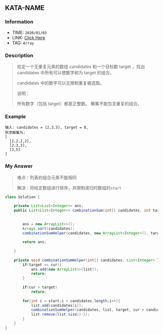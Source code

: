 ## KATA-NAME

### Information

* TIME: `2020/01/03`
* LINK: [Click Here](https://leetcode-cn.com/problems/combination-sum/)
* TAG: `Array`

### Description

> 给定一个无重复元素的数组 candidates 和一个目标数 target ，找出 candidates 中所有可以使数字和为 target 的组合。
>
> candidates 中的数字可以无限制重复被选取。
>
> 说明：
>
> 所有数字（包括 target）都是正整数。
> 解集不能包含重复的组合。 

### Example

```text
输入: candidates = [2,3,5], target = 8,
所求解集为:
[
  [2,2,2,2],
  [2,3,3],
  [3,5]
]

```

### My Answer

> 难点：列表的组合元素不能相同
>
> 解决：将给定数组进行排序，并限制递归时数组的`start`

```java
class Solution {
    
    private List<List<Integer>> ans;
    public List<List<Integer>> combinationSum(int[] candidates, int target) {
        
        
        ans = new ArrayList<>();
        Arrays.sort(candidates);
        combinationSumHelper(candidates, new ArrayList<Integer>(), target, 0, 0);
        
        return ans;
        
    }
    
    private void combinationSumHelper(int[] candidates, List<Integer> list, int target, int cur, int start){
        if(target == cur){
            ans.add(new ArrayList<>(list));
            return;
        }
        
        if(cur > target)
            return;
        
        for(int i = start;i < candidates.length;i++){
            list.add(candidates[i]);
            combinationSumHelper(candidates, list, target, cur + candidates[i], i);
            list.remove(list.size()-1);
        }
    }
}
```

